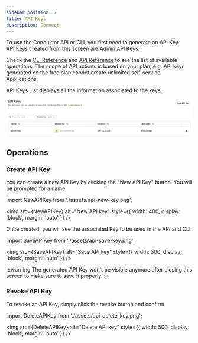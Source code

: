 ```yaml
---
sidebar_position: 7
title: API Keys
description: Connect 
---
```

To use the Conduktor API or CLI, you first need to generate an API Key.  
API Keys created from this screen are Admin API Keys.

Check the [CLI Reference](/platform/reference/cli-reference/) and [API Reference](/platform/reference/api-reference/) to see the list of available operations. The scope of API actions is based on your plan, e.g. API keys generated on the free plan cannot create unlimited self-service Applications.

API Keys List displays all the information associated to the keys.

![API Keys list](assets/api-keys-list.png)

## Operations

### Create API Key

You can create a new API Key by clicking the "New API Key" button. You will be prompted for a name.

import NewAPIKey from './assets/api-new-key.png';

<img src={NewAPIKey} alt="New API key" style={{ width: 400, display: 'block', margin: 'auto' }} />

Once created, you will see the associated Key to be used in the API and CLI.

import SaveAPIKey from './assets/api-save-key.png';

<img src={SaveAPIKey} alt="Save API key" style={{ width: 500, display: 'block', margin: 'auto' }} />

:::warning
The generated API Key won't be visible anymore after closing this screen to make sure to save it properly.
:::

### Revoke API Key

To revoke an API Key, simply click the revoke button and confirm.

import DeleteAPIKey from './assets/api-delete-key.png';

<img src={DeleteAPIKey} alt="Delete API key" style={{ width: 500, display: 'block', margin: 'auto' }} />